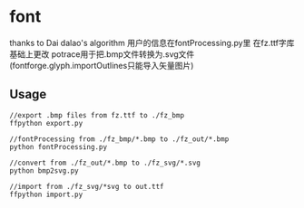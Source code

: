 # font

thanks to Dai dalao's algorithm
用户的信息在fontProcessing.py里
在fz.ttf字库基础上更改
potrace用于把.bmp文件转换为.svg文件(fontforge.glyph.importOutlines只能导入矢量图片)

## Usage

    //export .bmp files from fz.ttf to ./fz_bmp
    ffpython export.py        
    
    //fontProcessing from ./fz_bmp/*.bmp to ./fz_out/*.bmp
    python fontProcessing.py
    
    //convert from ./fz_out/*.bmp to ./fz_svg/*.svg
    python bmp2svg.py
    
    //import from ./fz_svg/*svg to out.ttf
    ffpython import.py
